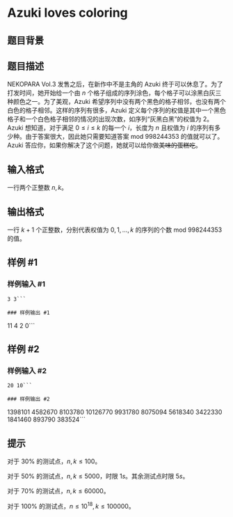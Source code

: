 # Azuki loves coloring

## 题目背景



## 题目描述

NEKOPARA Vol.3 发售之后，在新作中不是主角的 Azuki 终于可以休息了。为了打发时间，她开始给一个由 $n$ 个格子组成的序列涂色，每个格子可以涂黑白灰三种颜色之一。为了美观，Azuki 希望序列中没有两个黑色的格子相邻，也没有两个白色的格子相邻。这样的序列有很多，Azuki 定义每个序列的权值是其中一个黑色格子和一个白色格子相邻的情况的出现次数，如序列“灰黑白黑”的权值为 $2$。Azuki 想知道，对于满足 $0\le i\le k$ 的每一个 $i$，长度为 $n$ 且权值为 $i$ 的序列有多少种。由于答案很大，因此她只需要知道答案 $\text{mod }998244353$ 的值就可以了。Azuki 答应你，如果你解决了这个问题，她就可以给你做~~美味的蛋糕吃~~。


## 输入格式

一行两个正整数 $n,k$。


## 输出格式

一行 $k+1$ 个正整数，分别代表权值为 $0,1,\dots,k$ 的序列的个数 $\text{mod }998244353$ 的值。


## 样例 #1

### 样例输入 #1
```
3 3```

### 样例输出 #1

```
11 4 2 0```

## 样例 #2

### 样例输入 #2
```
20 10```

### 样例输出 #2

```
1398101 4582670 8103780 10126770 9931780 8075094 5618340 3422330 1841460 893790 383524```

## 提示

对于 $30\%$ 的测试点，$n,k\le 100$。

对于 $50\%$ 的测试点，$n,k\le 5000$，时限 $1s$。其余测试点时限 $5s$。

对于 $70\%$ 的测试点，$n,k\le 60000$。

对于 $100\%$ 的测试点，$n\le 10^{18},k\le 100000$。


